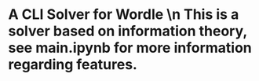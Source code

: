 # A CLI Solver for Wordle \n This is a solver based on information theory, see main.ipynb for more information regarding features.
